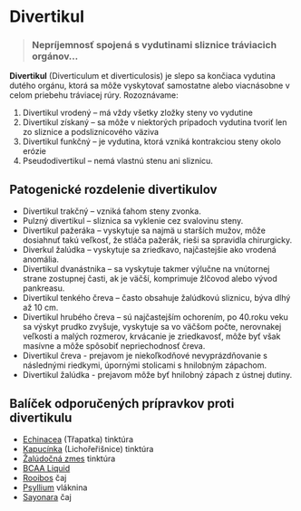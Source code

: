 Divertikul
==========


> ### Nepríjemnosť spojená s vydutinami sliznice tráviacich orgánov…
> 
> 

**Divertikul** (Diverticulum et diverticulosis) je slepo sa končiaca vydutina
dutého orgánu, ktorá sa môže vyskytovať samostatne alebo viacnásobne v celom
priebehu tráviacej rúry. Rozoznávame:

1. Divertikul vrodený – má vždy všetky zložky steny vo vydutine
2. Divertikul získaný – sa môže v niektorých prípadoch vydutina tvoriť len zo sliznice a podsliznicového väziva
3. Divertikul funkčný – je vydutina, ktorá vzniká kontrakciou steny okolo erózie
4. Pseudodivertikul – nemá vlastnú stenu ani sliznicu.

Patogenické rozdelenie divertikulov
-----------------------------------

* Divertikul trakčný – vzniká ťahom steny zvonka.
* Pulzný divertikul – sliznica sa vyklenie cez svalovinu steny.
* Divertikul pažeráka – vyskytuje sa najmä u starších mužov, môže dosiahnuť takú veľkosť, že stláča pažerák, rieši sa spravidla chirurgicky.
* Diverkul žalúdka – vyskytuje sa zriedkavo, najčastejšie ako vrodená anomália.
* Divertikul dvanástnika – sa vyskytuje takmer výlučne na vnútornej strane zostupnej časti, ak je väčší, komprimuje žlčovod alebo vývod pankreasu.
* Divertikul tenkého čreva – často obsahuje žalúdkovú sliznicu, býva dlhý až 10 cm.
* Divertikul hrubého čreva – sú najčastejším ochorením, po 40.roku veku sa výskyt prudko zvyšuje, vyskytuje sa vo väčšom počte, nerovnakej veľkosti a malých rozmerov, krvácanie je zriedkavosť, môže byť však masívne a môže spôsobiť nepriechodnosť čreva.
* Divertikul čreva - prejavom je niekoľkodňové nevyprázdňovanie s následnými riedkymi, úpornými stolicami s hnilobným zápachom.
* Divertikul žalúdka - prejavom môže byť hnilobný zápach z ústnej dutiny.

Balíček odporučených prípravkov proti divertikulu
-------------------------------------------------

* [Echinacea](/sip/tinktury-jednobylinkove/echinacea) (Třapatka) tinktúra
* [Kapucínka](/sip/tinktury-jednobylinkove/kapucinka) (Lichořeřišnice) tinktúra
* [Žalúdočná zmes](/sip/tinktury/zaludocna-zmes) tinktúra
* [BCAA Liquid](/sip/cvi/bcaa-l-carnitin)
* [Rooibos](/sip/caje/rooibos) čaj
* [Psyllium](/sip/caje/psyllium) vláknina
* [Sayonara](/sip/caje/sayonara) čaj

